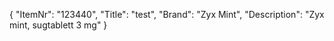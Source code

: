 {
  "ItemNr": "123440",
  "Title": "test",
  "Brand": "Zyx Mint",
  "Description": "Zyx mint, sugtablett 3 mg"
}